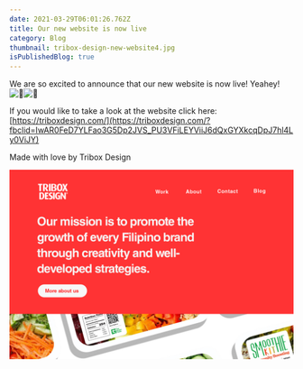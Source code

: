 ```yaml
---
date: 2021-03-29T06:01:26.762Z
title: Our new website is now live
category: Blog
thumbnail: tribox-design-new-website4.jpg
isPublishedBlog: true
---
```

<!--StartFragment-->

We are so excited to announce that our new website is now live! Yeahey! ![🎈](https://static.xx.fbcdn.net/images/emoji.php/v9/tb/1/16/1f388.png)![🎉](https://static.xx.fbcdn.net/images/emoji.php/v9/t8c/1/16/1f389.png)

If you would like to take a look at the website click here: [https://triboxdesign.com/](https://triboxdesign.com/?fbclid=IwAR0FeD7YLFao3G5Dp2JVS_PU3VFiLEYViiJ6dQxGYXkcqDpJ7hl4Ly0ViJY)

Made with love by Tribox Design

<!--EndFragment-->

![our new website is now live](tribox-design-new-website3.jpg)